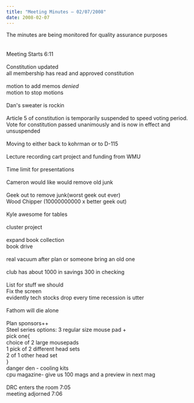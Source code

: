 ```yaml
---
title: "Meeting Minutes – 02/07/2008"
date: 2008-02-07
---
```

The minutes are being monitored for quality assurance purposes<br />
<br />
<br />
Meeting Starts 6:11<br />
<br />
Constitution updated <br />
all membership has read and approved constitution<br />
<br />
motion to add memos *denied*<br />
motion to stop motions<br />
<br />
Dan's sweater is rockin<br />
<br />
Article 5 of constitution is temporarily suspended to speed voting period.<br />
Vote for constitution passed unanimously and is now in effect and unsuspended<br />
<br />
Moving to either back to kohrman or to D-115<br />
<br />
Lecture recording cart project and funding from WMU<br />
<br />
Time limit for presentations<br />
<br />
Cameron would like would remove old junk<br />
<br />
Geek out to remove junk(worst geek out ever)<br />
Wood Chipper (10000000000 x better geek out)<br />
<br />
Kyle awesome for tables<br />
<br />
cluster project<br />
<br />
expand book collection<br />
book drive<br />
<br />
real vacuum after plan or someone bring an old one<br />
<br />
club has about 1000 in savings 300 in checking<br />
<br />
List for stuff we should<br />
Fix the screen<br />
evidently tech stocks drop every time recession is utter<br />
<br />
Fathom will die alone<br />
<br />
Plan sponsors++<br />
Steel series options: 3 regular size mouse pad +<br />
pick one{<br />
choice of 2 large mousepads<br />
1 pick of 2 different head sets<br />
2 of 1 other head set<br />
}<br />
danger den - cooling kits<br />
cpu magazine- give us 100 mags and a preview in next mag<br />
<br />
DRC enters the room 7:05<br />
meeting adjorned 7:06<br />
